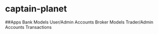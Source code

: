 # captain-planet
##Apps
Bank
  Models
    User/Admin
    Accounts
Broker
  Models
    Trader/Admin
    Accounts
    Transactions
  
